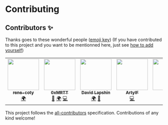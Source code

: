 # Contributing

## Contributors ✨

Thanks goes to these wonderful people ([emoji key](https://allcontributors.org/docs/en/emoji-key)) (If you have contributed to this project and you want to be mentionned here, just see [how to add yourself](https://allcontributors.org/docs/en/bot/usage))

<!-- ALL-CONTRIBUTORS-LIST:START - Do not remove or modify this section -->
<!-- prettier-ignore-start -->
<!-- markdownlint-disable -->
<table>
  <tr>
    <td align="center"><a href="https://github.com/rene-coty"><img src="https://avatars.githubusercontent.com/u/95506494?v=4?s=100" width="100px;" alt=""/><br /><sub><b>rene-coty</b></sub></a><br /><a href="#translation-rene-coty" title="Translation">🌍</a></td>
    <td align="center"><a href="https://github.com/0xMRTT"><img src="https://avatars.githubusercontent.com/u/105598867?v=4?s=100" width="100px;" alt=""/><br /><sub><b>0xMRTT</b></sub></a><br /><a href="#maintenance-0xMRTT" title="Maintenance">🚧</a> <a href="#translation-0xMRTT" title="Translation">🌍</a> <a href="https://github.com/GradienceTeam/Gradience/commits?author=0xMRTT" title="Code">💻</a></td>
    <td align="center"><a href="https://github.com/daudix-UFO"><img src="https://avatars.githubusercontent.com/u/77155297?v=4?s=100" width="100px;" alt=""/><br /><sub><b>David Lapshin</b></sub></a><br /><a href="#translation-daudix-UFO" title="Translation">🌍</a> <a href="#design-daudix-UFO" title="Design">🎨</a></td>
    <td align="center"><a href="https://github.com/ArtyIF"><img src="https://avatars.githubusercontent.com/u/8017858?v=4?s=100" width="100px;" alt=""/><br /><sub><b>ArtyIF</b></sub></a><br /><a href="https://github.com/GradienceTeam/Gradience/commits?author=ArtyIF" title="Code">💻</a></td>
    <td align="center"><a href="https://github.com/tfuxu"><img src="https://avatars.githubusercontent.com/u/73042332?v=4?s=100" width="100px;" alt=""/><br /><sub><b>tfuxu</b></sub></a><br /><a href="https://github.com/GradienceTeam/Gradience/commits?author=tfuxu" title="Code">💻</a></td>
  </tr>
</table>

<!-- markdownlint-restore -->
<!-- prettier-ignore-end -->

<!-- ALL-CONTRIBUTORS-LIST:END -->

This project follows the [all-contributors](https://github.com/all-contributors/all-contributors) specification. Contributions of any kind welcome!
